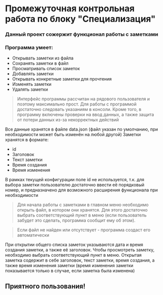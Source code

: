 # Промежуточная контрольная работа по блоку "Специализация"

### Данный проект сожержит функционал работы с заметками
### Программа умеет:
* Открывать заметки из файла
* Сохранять заметки в файл
* Просматривать список заметок
* Добавлять заметки
* Открывать конкретные заметки для прочтения
* Изменять заметки
* Удалять заметки

> Интерфейс программы рассчитан на рядового пользователя и поэтому максимально прост. Для работы с программой достаточно следовать указаниям в консоли. Кроме того, в программу включены проверки на ввод данных, а также защита от потери данных из-за некорректных действий

Все данные хранятся в файле data.json (файл указан по умолчанию, при необходимости может быть изменён на любой другой)
Заметки хранятся в формате:

* id
* Заголовок
* Текст заметки
* Время создания
* Время изменения

В рамках текущей конфигурации поле id не используется, т.к. для выбора заметки пользователю достаточно ввести её порядковый номер, и предназначено для возможного расширения функционала при необходимости

> Для начала работы с заметками в главном меню необходимо открыть файл, в котором они хранятся. Для этого достаточно выбрать соответствующий пункт в меню (если пользователь забудет это сделать, программа сообщит ему об этом).

> Если файл не найден или отсутствует - программа создаст его автоматически

При открытии общего списка заметок указываются дата и время создания заметки, а также её заголовок. Чтобы просмотреть заметку, необходимо выбрать соответствующий пункт в меню. Открытая заметка содержит в себе заголовок, текст заметки, время создания, а также время изменения заметки (время изменения заметки показывается только в случае, если заметка была изменена)

## Приятного пользования!

